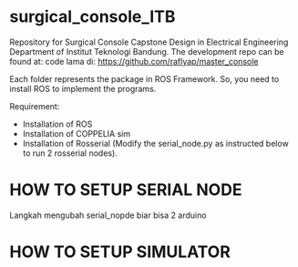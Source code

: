 # surgical_console_ITB

Repository for Surgical Console Capstone Design in Electrical Engineering Department of Institut Teknologi Bandung.
The development repo can be found at: code lama di: https://github.com/raflyap/master_console


Each folder represents the package in ROS Framework. So, you need to install ROS to implement the programs.

Requirement:
- Installation of ROS
- Installation of COPPELIA sim
- Installation of Rosserial (Modify the serial_node.py as instructed below to run 2 rosserial nodes).


# HOW TO SETUP SERIAL NODE

Langkah mengubah serial_nopde biar bisa 2 arduino

# HOW TO SETUP SIMULATOR
